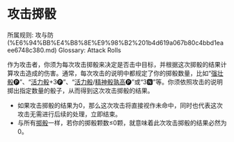 # 攻击掷骰

所属规则: 攻与防 (%E6%94%BB%E4%B8%8E%E9%98%B2%201b4d619a067b80c4bbd1eaee6748c380.md)
Glossary: Attack Rolls

作为攻击者，你须为每次攻击掷骰来决定是否击中目标，并根据这次掷骰的结果计算攻击造成的伤害。通常，每次攻击的说明中都规定了你的掷骰数量，比如“[强壮骰](%E5%BC%BA%E5%A3%AE%E9%AA%B0%201b3d619a067b806094ebcc0abdf4ba13.md)🅟”、“[活力骰](%E6%B4%BB%E5%8A%9B%E9%AA%B0%201b3d619a067b8019a494fecc31aaaafa.md)+3🅟”、“[活力骰](%E6%B4%BB%E5%8A%9B%E9%AA%B0%201b3d619a067b8019a494fecc31aaaafa.md)/[精神骰](%E7%B2%BE%E7%A5%9E%E9%AA%B0%201b3d619a067b80a8a9ffef3e0057db9d.md)[孰高](%E5%AD%B0%E9%AB%98%201b3d619a067b80f7ae60db18ba755642.md)🅟”或“3🅽”等。你须依照攻击的说明掷出指定数量的骰子，从而得到这次攻击掷骰的结果。

- 如果攻击掷骰的结果为0，那么这次攻击将直接视作未命中，同时也代表这次攻击无需进行后续的处理，立即结束。
- 与所有[掷骰](%E6%8E%B7%E9%AA%B0%201b3d619a067b80f89c53e38483e535c4.md)一样，若你的掷骰颗数≤0颗，就意味着此次攻击掷骰的结果必然为0。
